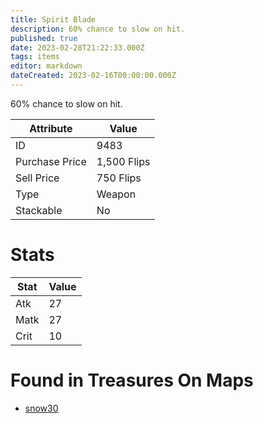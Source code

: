 ```yaml
---
title: Spirit Blade
description: 60% chance to slow on hit.
published: true
date: 2023-02-28T21:22:33.000Z
tags: items
editor: markdown
dateCreated: 2023-02-16T00:00:00.000Z
---
```


60% chance to slow on hit.

|Attribute|Value|
|-|-|
|ID|9483|
|Purchase Price|1,500 Flips|
|Sell Price|750 Flips|
|Type|Weapon|
|Stackable|No|

# Stats
|Stat|Value|
|-|-|
|Atk|27|
|Matk|27|
|Crit|10|

# Found in Treasures On Maps
 * [snow30](/maps/snow30)